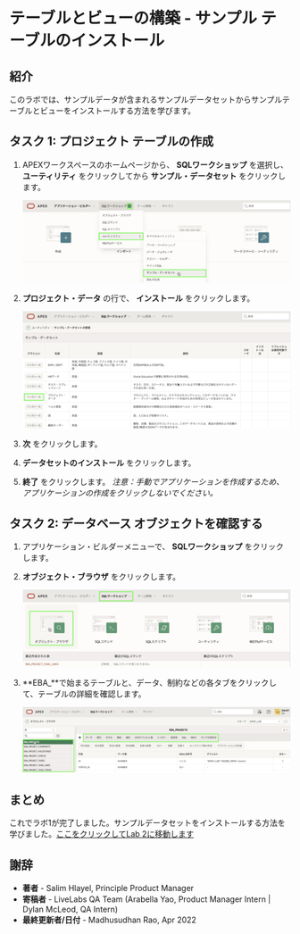 # テーブルとビューの構築 - サンプル テーブルのインストール

## 紹介
このラボでは、サンプルデータが含まれるサンプルデータセットからサンプルテーブルとビューをインストールする方法を学びます。

## タスク 1: プロジェクト テーブルの作成

1.  APEXワークスペースのホームページから、 **SQLワークショップ** を選択し、 **ユーティリティ** をクリックしてから **サンプル・データセット** をクリックします。

    ![](images/go-sample-ds.png " ")

2. **プロジェクト・データ** の行で、 **インストール** をクリックします。

    ![](images/install-projects.png " ")

3. **次** をクリックします。
4. **データセットのインストール** をクリックします。
5. **終了** をクリックします。
    *注意：手動でアプリケーションを作成するため、アプリケーションの作成をクリックしないでください。*

## タスク 2: データベース オブジェクトを確認する

1. アプリケーション・ビルダーメニューで、 **SQLワークショップ** をクリックします。
2. **オブジェクト・ブラウザ** をクリックします。

    ![](images/go-object-browser.png " ")

3. **EBA_**で始まるテーブルと、データ、制約などの各タブをクリックして、テーブルの詳細を確認します。

    ![](images/review-tables.png " ")

## **まとめ**

これでラボ1が完了しました。サンプルデータセットをインストールする方法を学びました。[ここをクリックしてLab 2に移動します](?lab=lab-2-creating-application)

## **謝辞**

  - **著者** - Salim Hlayel, Principle Product Manager
  - **寄稿者** - LiveLabs QA Team (Arabella Yao, Product Manager Intern | Dylan McLeod, QA Intern)
  - **最終更新者/日付** - Madhusudhan Rao, Apr 2022
